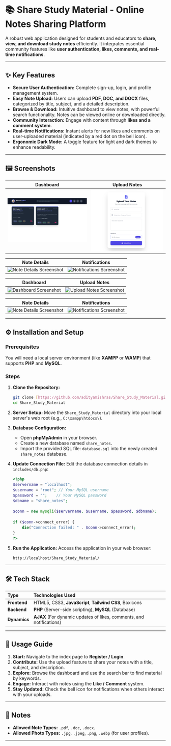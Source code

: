# 📚 Share Study Material - Online Notes Sharing Platform

A robust web application designed for students and educators to **share, view, and download study notes** efficiently. It integrates essential community features like **user authentication, likes, comments, and real-time notifications**.

---

## ✨ Key Features

* **Secure User Authentication:** Complete sign-up, login, and profile management system.
* **Easy Note Upload:** Users can upload **PDF, DOC, and DOCX** files, categorized by title, subject, and a detailed description.
* **Browse & Download:** Intuitive dashboard to view notes, with powerful search functionality. Notes can be viewed online or downloaded directly.
* **Community Interaction:** Engage with content through **likes and a comment system**.
* **Real-time Notifications:** Instant alerts for new likes and comments on user-uploaded material (indicated by a red dot on the bell icon).
* **Ergonomic Dark Mode:** A toggle feature for light and dark themes to enhance readability.

---

## 🖼 Screenshots

| Dashboard | Upload Notes |
| :---: | :---: |
| ![Dashboard Screenshot](assets/dashboard.png) | ![Upload Notes Screenshot](assets/upload.png) |

| Note Details | Notifications |
| :---: | :---: |
| ![Note Details Screenshot](screenshots/note_details.png) | ![Notifications Screenshot](screenshots/notifications.png) |

| Dashboard | Upload Notes |
| :---: | :---: |
| ![Dashboard Screenshot](screenshots/1.png) | ![Upload Notes Screenshot](screenshots/2.png) |

| Note Details | Notifications |
| :---: | :---: |
| ![Note Details Screenshot](screenshots/note_details.png) | ![Notifications Screenshot](screenshots/notifications.png) |

---

## ⚙️ Installation and Setup

### Prerequisites

You will need a local server environment (like **XAMPP** or **WAMP**) that supports **PHP** and **MySQL**.

### Steps

1.  **Clone the Repository:**
    ```bash
    git clone [https://github.com/adityamishras/Share_Study_Material.git](https://github.com/adityamishras/Share_Study_Material.git)
    cd Share_Study_Material
    ```

2.  **Server Setup:**
    Move the `Share_Study_Material` directory into your local server's web root (e.g., `C:\xampp\htdocs\`).

3.  **Database Configuration:**
    * Open **phpMyAdmin** in your browser.
    * Create a new database named `share_notes`.
    * Import the provided SQL file: `database.sql` into the newly created `share_notes` database.

4.  **Update Connection File:**
    Edit the database connection details in `includes/db.php`:

    ```php
    <?php
    $servername = "localhost";
    $username = "root"; // Your MySQL username
    $password = "";    // Your MySQL password
    $dbname = "share_notes";

    $conn = new mysqli($servername, $username, $password, $dbname);

    if ($conn->connect_error) {
        die("Connection failed: " . $conn->connect_error);
    }
    ?>
    ```

5.  **Run the Application:**
    Access the application in your web browser:
    ```
    http://localhost/Share_Study_Material/
    ```

---

## 🛠 Tech Stack

| Type | Technologies Used |
| :--- | :--- |
| **Frontend** | HTML5, CSS3, **JavaScript**, **Tailwind CSS**, Boxicons |
| **Backend** | **PHP** (Server-side scripting), **MySQL** (Database) |
| **Dynamics** | **AJAX** (For dynamic updates of likes, comments, and notifications) |

---

## 🚀 Usage Guide

1.  **Start:** Navigate to the index page to **Register / Login**.
2.  **Contribute:** Use the upload feature to share your notes with a title, subject, and description.
3.  **Explore:** Browse the dashboard and use the search bar to find material by keywords.
4.  **Engage:** Interact with notes using the **Like / Comment** system.
5.  **Stay Updated:** Check the bell icon for notifications when others interact with your uploads.

---

## 📝 Notes

* **Allowed Note Types:** `.pdf`, `.doc`, `.docx`.
* **Allowed Photo Types:** `.jpg`, `.jpeg`, `.png`, `.webp` (for user profiles).

---
